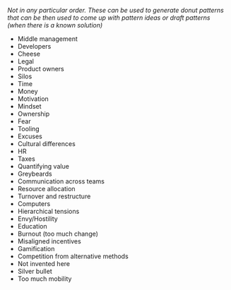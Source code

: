 *Not in any particular order. These can be used to generate donut patterns that can be then used to come up with pattern ideas or draft patterns (when there is a known solution)*

* Middle management
* Developers
* Cheese
* Legal
* Product owners
* Silos
* Time
* Money
* Motivation
* Mindset
* Ownership
* Fear
* Tooling
* Excuses
* Cultural differences
* HR
* Taxes
* Quantifying value
* Greybeards
* Communication across teams
* Resource allocation
* Turnover and restructure
* Computers
* Hierarchical tensions
* Envy/Hostility
* Education
* Burnout (too much change)
* Misaligned incentives
* Gamification
* Competition from alternative methods
* Not invented here
* Silver bullet
* Too much mobility 